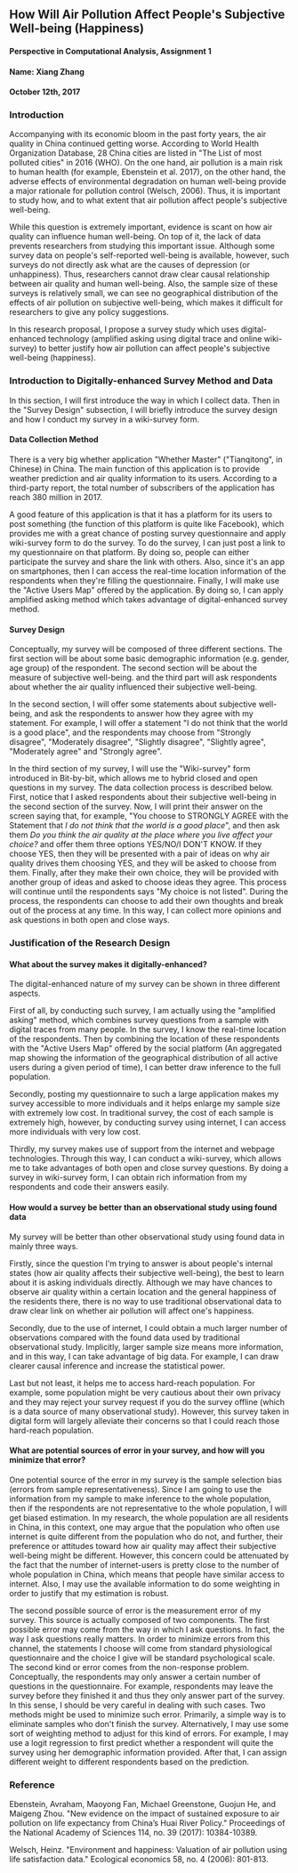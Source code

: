 ## How Will Air Pollution Affect People's Subjective Well-being (Happiness)

#### Perspective in Computational Analysis, Assignment 1
#### Name: Xiang Zhang
#### October 12th, 2017

### Introduction
Accompanying with its economic bloom in the past forty years, the air quality in China continued getting worse. According to World Health Organization Database, 28 China cities are listed in "The List of most polluted cities" in 2016 (WHO). On the one hand, air pollution is a main risk to human health (for example, Ebenstein et al. 2017), on the other hand, the adverse effects of environmental degradation on human well-being provide a major rationale for pollution control (Welsch, 2006). Thus, it is important to study how, and to what extent that air pollution affect people's subjective well-being.

While this question is extremely important, evidence is scant on how air quality can influence human well-being. On top of it, the lack of data prevents researchers from studying this important issue. Although some survey data on people's self-reported well-being is available, however, such surveys do not directly ask what are the causes of depression (or unhappiness). Thus, researchers cannot draw clear causal relationship between air quality and human well-being. Also, the sample size of these surveys is relatively small, we can see no geographical distribution of the effects of air pollution on subjective well-being, which makes it difficult for researchers to give any policy suggestions.

In this research proposal, I propose a survey study which uses digital-enhanced technology (amplified asking using digital trace and online wiki-survey) to better justify how air pollution can affect people's subjective well-being (happiness).

### Introduction to Digitally-enhanced Survey Method and Data
In this section, I will first introduce the way in which I collect data. Then in the "Survey Design" subsection, I will briefly introduce the survey design and how I conduct my survey in a wiki-survey form.

#### Data Collection Method
There is a very big whether application "Whether Master" ("Tianqitong", in Chinese) in China. The main function of this application is to provide weather prediction and air quality information to its users. According to a third-party report, the total number of subscribers of the application has reach 380 million in 2017.

A good feature of this application is that it has a platform for its users to post something (the function of this platform is quite like Facebook), which provides me with a great chance of posting survey questionnaire and apply wiki-survey form to do the survey. To do the survey, I can just post a link to my questionnaire on that platform. By doing so, people can either participate the survey and share the link with others. Also, since it's an app on smartphones, then I can access the real-time location information of the respondents when they're filling the questionnaire. Finally, I will make use the "Active Users Map" offered by the application. By doing so, I can apply amplified asking method which takes advantage of digital-enhanced survey method.

#### Survey Design
Conceptually, my survey will be composed of three different sections. The first section will be about some basic demographic information (e.g. gender, age group) of the respondent. The second section will be about the measure of subjective well-being. and the third part will ask respondents about whether the air quality influenced their subjective well-being.

In the second section, I will offer some statements about subjective well-being, and ask the respondents to answer how they agree with my statement. For example, I will offer a statement "I do not think that the world is a good place", and the respondents may choose from "Strongly disagree", "Moderately disagree", "Slightly disagree", "Slightly agree", "Moderately agree" and "Strongly agree".

In the third section of my survey, I will use the "Wiki-survey" form introduced in Bit-by-bit, which allows me to hybrid closed and open questions in my survey. The data collection process is described below. First, notice that I asked respondents about their subjective well-being in the second section of the survey. Now, I will print their answer on the screen saying that, for example, "You choose to STRONGLY AGREE with the Statement that _I do not think that the world is a good place_", and then ask them _Do you think the air quality at the place where you live affect your choice?_ and offer them three options YES/NO/I DON'T KNOW. If they choose YES, then they will be presented with a pair of ideas on why air quality drives them choosing YES, and they will be asked to choose from them. Finally, after they make their own choice, they will be provided with another group of ideas and asked to choose ideas they agree. This process will continue until the respondents says "My choice is not listed". During the process, the respondents can choose to add their own thoughts and break out of the process at any time. In this way, I can collect more opinions and ask questions in both open and close ways.

### Justification of the Research Design
#### What about the survey makes it digitally-enhanced?
The digital-enhanced nature of my survey can be shown in three different aspects.

First of all, by conducting such survey, I am actually using the "amplified asking" method, which combines survey questions from a sample with digital traces from many people. In the survey, I know the real-time location of the respondents. Then by combining the location of these respondents with the "Active Users Map" offered by the social platform (An aggregated map showing the information of the geographical distribution of all active users during a given period of time), I can better draw inference to the full population.

Secondly, posting my questionnaire to such a large application makes my survey accessible to more individuals and it helps enlarge my sample size with extremely low cost. In traditional survey, the cost of each sample is extremely high, however, by conducting survey using internet, I can access more individuals with very low cost.

Thirdly, my survey makes use of support from the internet and webpage technologies. Through this way, I can conduct a wiki-survey, which allows me to take advantages of both open and close survey questions. By doing a survey in wiki-survey form, I can obtain rich information from my respondents and code their answers easily.

#### How would a survey be better than an observational study using found data
My survey will be better than other observational study using found data in mainly three ways.

Firstly, since the question I'm trying to answer is about people's internal states (how air quality affects their subjective well-being), the best to learn about it is asking individuals directly. Although we may have chances to observe air quality within a certain location and the general happiness of the residents there, there is no way to use traditional observational data to draw clear link on whether air pollution will affect one's happiness.

Secondly, due to the use of internet, I could obtain a much larger number of observations compared with the found data used by traditional observational study. Implicitly, larger sample size means more information, and in this way, I can take advantage of big data. For example, I can draw clearer causal inference and increase the statistical power.

Last but not least, it helps me to access hard-reach population. For example, some population might be very cautious about their own privacy and they may reject your survey request if you do the survey offline (which is a data source of many observational study). However, this survey taken in digital form will largely alleviate their concerns so that I could reach those hard-reach population.

#### What are potential sources of error in your survey, and how will you minimize that error?

One potential source of the error in my survey is the sample selection bias (errors from sample representativeness). Since I am going to use the information from my sample to make inference to the whole population, then if the respondents are not representative to the whole population, I will get biased estimation. In my research, the whole population are all residents in China, in this context, one may argue that the population who often use internet is quite different from the population who do not, and further, their preference or attitudes toward how air quality may affect their subjective well-being might be different. However, this concern could be attenuated by the fact that the number of internet-users is pretty close to the number of whole population in China, which means that people have similar access to internet. Also, I may use the available information to do some weighting in order to justify that my estimation is robust.

The second possible source of error is the measurement error of my survey. This source is actually composed of two components. The first possible error may come from the way in which I ask questions. In fact, the way I ask questions really matters. In order to minimize errors from this channel, the statements I choose will come from standard physiological questionnaire and the choice I give will be standard psychological scale. The second kind or error comes from the non-response problem. Conceptually, the respondents may only answer a certain number of questions in the questionnaire. For example, respondents may leave the survey before they finished it and thus they only answer part of the survey. In this sense, I should be very careful in dealing with such cases. Two methods might be used to minimize such error. Primarily, a simple way is to eliminate samples who don't finish the survey. Alternatively, I may use some sort of weighting method to adjust for this kind of errors. For example, I may use a logit regression to first predict whether a respondent will quite the survey using her demographic information provided. After that, I can assign different weight to different respondents based on the prediction.

### Reference
Ebenstein, Avraham, Maoyong Fan, Michael Greenstone, Guojun He, and Maigeng Zhou. "New evidence on the impact of sustained exposure to air pollution on life expectancy from China’s Huai River Policy." Proceedings of the National Academy of Sciences 114, no. 39 (2017): 10384-10389.

Welsch, Heinz. "Environment and happiness: Valuation of air pollution using life satisfaction data." Ecological economics 58, no. 4 (2006): 801-813.
